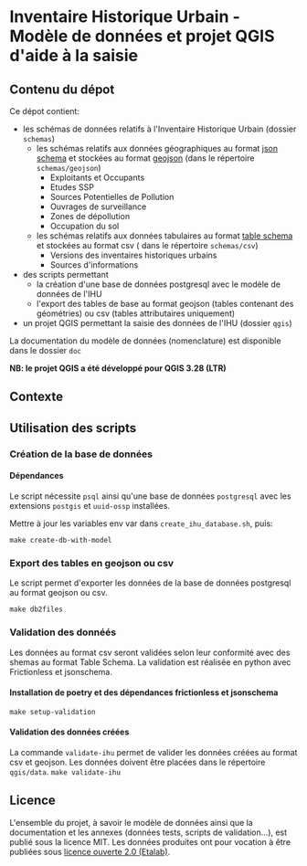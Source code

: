 # Inventaire Historique Urbain - Modèle de données et projet QGIS d'aide à la saisie

## Contenu du dépot

Ce dépot contient:

- les schémas de données relatifs à l'Inventaire Historique Urbain (dossier `schemas`)
  - les schémas relatifs aux données géographiques au format [json schema](https://json-schema.org/) et stockées au format [geojson](https://geojson.org/schema/FeatureCollection.json) (dans le répertoire `schemas/geojson`)
    - Exploitants et Occupants
    - Etudes SSP
    - Sources Potentielles de Pollution
    - Ouvrages de surveillance
    - Zones de dépollution
    - Occupation du sol
  - les schémas relatifs aux données tabulaires au format [table schema](https://specs.frictionlessdata.io/table-schema/) et stockées au format csv ( dans le répertoire `schemas/csv`)
    - Versions des inventaires historiques urbains
    - Sources d'informations
- des scripts permettant
  - la création d'une base de données postgresql avec le modèle de données de l'IHU
  - l'export des tables de base au format geojson (tables contenant des géométries) ou csv (tables attributaires uniquement)
- un projet QGIS permettant la saisie des données de l'IHU (dossier `qgis`)

La documentation du modèle de données (nomenclature) est disponible dans le dossier `doc`

**NB: le projet QGIS a été développé pour QGIS 3.28 (LTR)**

## Contexte


## Utilisation des scripts

### Création de la base de données

#### Dépendances

Le script nécessite `psql` ainsi qu'une base de données `postgresql` avec les extensions `postgis` et `uuid-ossp` installées.

Mettre à jour les variables env var dans `create_ihu_database.sh`, puis: 

`make create-db-with-model`

### Export des tables en geojson ou csv

Le script permet d'exporter les données de la base de données postgresql au format geojson ou csv.

`make db2files`

### Validation des donnéés

Les données au format csv seront validées selon leur conformité avec des shemas au format Table Schema. La validation est réalisée en python avec Frictionless et jsonschema.

#### Installation de poetry et des dépendances frictionless et jsonschema

```make setup-validation```

#### Validation des données créées

La commande `validate-ihu` permet de valider les données créées au format csv et geojson.
Les données doivent être placées dans le répertoire `qgis/data`.
```make validate-ihu```


## Licence

L'ensemble du projet, à savoir le modèle de données ainsi que la documentation et les annexes (données tests, scripts de validation...), est publié sous la licence MIT.
Les données produites ont pour vocation à être publiées sous [licence ouverte 2.0 (Etalab)](https://www.etalab.gouv.fr/licence-ouverte-open-licence/).
